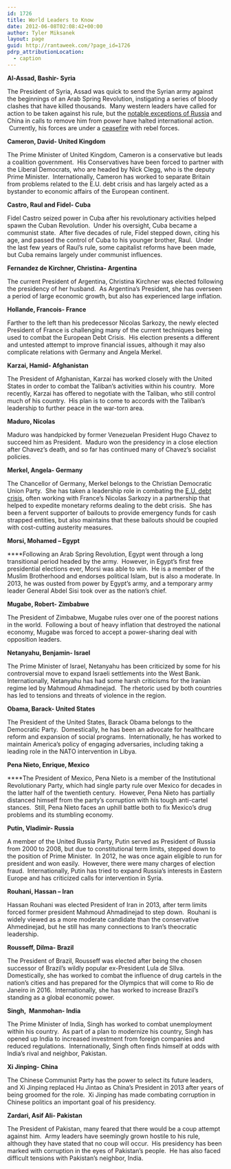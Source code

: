 ```yaml
---
id: 1726
title: World Leaders to Know
date: 2012-06-08T02:08:42+00:00
author: Tyler Miksanek
layout: page
guid: http://rantaweek.com/?page_id=1726
pdrp_attributionLocation:
  - caption
---
```

**Al-Assad, Bashir- Syria**

The President of Syria, Assad was quick to send the Syrian army against the beginnings of an Arab Spring Revolution, instigating a series of bloody clashes that have killed thousands.  Many western leaders have called for action to be taken against his rule, but the [notable exceptions of Russia](http://rantaweek.com/russia-and-syria-june-13-2012/ "Russia and Syria – June 13, 2012") and China in calls to remove him from power have halted international action.  Currently, his forces are under a [ceasefire](http://rantaweek.com/syria-ceasefire-april-12-2012/ "Syria Ceasefire- April 12, 2012") with rebel forces.

**Cameron, David- United Kingdom**

The Prime Minister of United Kingdom, Cameron is a conservative but leads a coalition government.  His Conservatives have been forced to partner with the Liberal Democrats, who are headed by Nick Clegg, who is the deputy Prime Minister.  Internationally, Cameron has worked to separate Britain from problems related to the E.U. debt crisis and has largely acted as a bystander to economic affairs of the European continent.

**Castro, Raul and Fidel- Cuba**

Fidel Castro seized power in Cuba after his revolutionary activities helped spawn the Cuban Revolution.  Under his oversight, Cuba became a communist state.  After five decades of rule, Fidel stepped down, citing his age, and passed the control of Cuba to his younger brother, Raul.  Under the last few years of Raul&#8217;s rule, some capitalist reforms have been made, but Cuba remains largely under communist influences.

**Fernandez de Kirchner, Christina- Argentina**

The current President of Argentina, Christina Kirchner was elected following the presidency of her husband.  As Argentina&#8217;s President, she has overseen a period of large economic growth, but also has experienced large inflation.

**Hollande, Francois- France**

Farther to the left than his predecessor Nicolas Sarkozy, the newly elected President of France is challenging many of the current techniques being used to combat the European Debt Crisis.  His election presents a different and untested attempt to improve financial issues, although it may also complicate relations with Germany and Angela Merkel.

**Karzai, Hamid- Afghanistan**

The President of Afghanistan, Karzai has worked closely with the United States in order to combat the Taliban&#8217;s activities within his country.  More recently, Karzai has offered to negotiate with the Taliban, who still control much of his country.  His plan is to come to accords with the Taliban&#8217;s leadership to further peace in the war-torn area.

**Maduro, Nicolas**

Maduro was handpicked by former Venezuelan President Hugo Chavez to succeed him as President.  Maduro won the presidency in a close election after Chavez&#8217;s death, and so far has continued many of Chavez&#8217;s socialist policies.

**Merkel, Angela- Germany**

The Chancellor of Germany, Merkel belongs to the Christian Democratic Union Party.  She has taken a leadership role in combating the [E.U. debt crisis](http://rantaweek.com/eurozone-debt-crisis-2012/ "Eurozone Debt Crisis – April 18, 2012"), often working with France&#8217;s Nicolas Sarkozy in a partnership that helped to expedite monetary reforms dealing to the debt crisis.  She has been a fervent supporter of bailouts to provide emergency funds for cash strapped entities, but also maintains that these bailouts should be coupled with cost-cutting austerity measures.

**Morsi, Mohamed &#8211; Egypt**

****Following an Arab Spring Revolution, Egypt went through a long transitional period headed by the army.  However, in Egypt&#8217;s first free presidential elections ever, Morsi was able to win.  He is a member of the Muslim Brotherhood and endorses political Islam, but is also a moderate. In 2013, he was ousted from power by Egypt&#8217;s army, and a temporary army leader General Abdel Sisi took over as the nation&#8217;s chief.

**Mugabe, Robert- Zimbabwe**

The President of Zimbabwe, Mugabe rules over one of the poorest nations in the world.  Following a bout of heavy inflation that destroyed the national economy, Mugabe was forced to accept a power-sharing deal with opposition leaders.

**Netanyahu, Benjamin- Israel**

The Prime Minister of Israel, Netanyahu has been criticized by some for his controversial move to expand Israeli settlements into the West Bank.  Internationally, Netanyahu has had some harsh criticisms for the Iranian regime led by Mahmoud Ahmadinejad.  The rhetoric used by both countries has led to tensions and threats of violence in the region.

**Obama, Barack- United States**

The President of the United States, Barack Obama belongs to the Democratic Party.  Domestically, he has been an advocate for healthcare reform and expansion of social programs.  Internationally, he has worked to maintain America&#8217;s policy of engaging adversaries, including taking a leading role in the NATO intervention in Libya.

**Pena Nieto, Enrique, Mexico**

****The President of Mexico, Pena Nieto is a member of the Institutional Revolutionary Party, which had single party rule over Mexico for decades in the latter half of the twentieth century.  However, Pena Nieto has partially distanced himself from the party&#8217;s corruption with his tough anti-cartel stances.  Still, Pena Nieto faces an uphill battle both to fix Mexico&#8217;s drug problems and its stumbling economy.

**Putin, Vladimir- Russia**

A member of the United Russia Party, Putin served as President of Russia from 2000 to 2008, but due to constitutional term limits, stepped down to the position of Prime Minister.  In 2012, he was once again eligible to run for president and won easily.  However, there were many charges of election fraud.  Internationally, Putin has tried to expand Russia&#8217;s interests in Eastern Europe and has criticized calls for intervention in Syria.

**Rouhani, Hassan &#8211; Iran**

Hassan Rouhani was elected President of Iran in 2013, after term limits forced former president Mahmoud Ahmadinejad to step down.  Rouhani is widely viewed as a more moderate candidate than the conservative Ahmedinejad, but he still has many connections to Iran&#8217;s theocratic leadership.

**Rousseff, Dilma- Brazil**

The President of Brazil, Rousseff was elected after being the chosen successor of Brazil&#8217;s wildly popular ex-President Lula de SIlva.  Domestically, she has worked to combat the influence of drug cartels in the nation&#8217;s cities and has prepared for the Olympics that will come to Rio de Janeiro in 2016.  Internationally, she has worked to increase Brazil&#8217;s standing as a global economic power.

**Singh,  Manmohan- India**

The Prime Minister of India, Singh has worked to combat unemployment within his country.  As part of a plan to modernize his country, Singh has opened up India to increased investment from foreign companies and reduced regulations.  Internationally, Singh often finds himself at odds with India&#8217;s rival and neighbor, Pakistan.

**Xi Jinping- China**

The Chinese Communist Party has the power to select its future leaders, and Xi Jinping replaced Hu Jintao as China&#8217;s President in 2013 after years of being groomed for the role.  Xi Jinping has made combating corruption in Chinese politics an important goal of his presidency.

**Zardari, Asif Ali- Pakistan**

The President of Pakistan, many feared that there would be a coup attempt against him.  Army leaders have seemingly grown hostile to his rule, although they have stated that no coup will occur.  His presidency has been marked with corruption in the eyes of Pakistan&#8217;s people.  He has also faced difficult tensions with Pakistan&#8217;s neighbor, India.